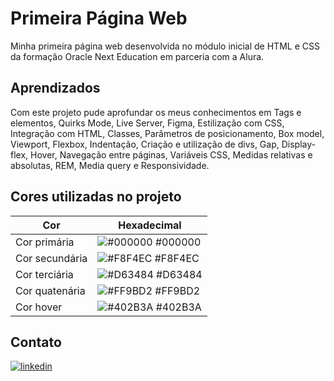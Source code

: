 # Primeira Página Web

Minha primeira página web desenvolvida no módulo inicial de HTML e CSS da formação Oracle Next Education em parceria com a Alura.



## Aprendizados

Com este projeto pude aprofundar os meus conhecimentos em Tags e elementos, Quirks Mode, Live Server, Figma, Estilização com CSS, Integração com HTML, Classes, Parâmetros de posicionamento, Box model, Viewport, Flexbox, Indentação, Criação e utilização de divs, Gap, Display-flex, Hover, Navegação entre páginas, Variáveis CSS, Medidas relativas e absolutas, REM, Media query e Responsividade.



## Cores utilizadas no projeto

| Cor               | Hexadecimal                                                       |
| ----------------- | ------------------------------------------------------------------|
| Cor primária      | ![#000000](https://via.placeholder.com/10/000000?text=+) #000000 |
| Cor secundária    | ![#F8F4EC](https://via.placeholder.com/10/F8F4EC?text=+) #F8F4EC |
| Cor terciária     | ![#D63484](https://via.placeholder.com/10/D63484?text=+) #D63484 |
| Cor quatenária   | ![#FF9BD2](https://via.placeholder.com/10/FF9BD2?text=+) #FF9BD2 |
| Cor hover         | ![#402B3A](https://via.placeholder.com/10/402B3A?text=+) #402B3A |


## Contato
[![linkedin](https://img.shields.io/badge/linkedin-0A66C2?style=for-the-badge&logo=linkedin&logoColor=white)](https://www.linkedin.com/in/julianacosta0/)
